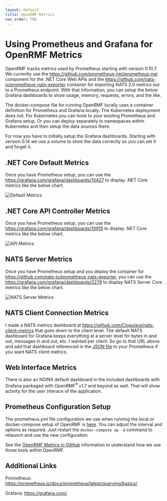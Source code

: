 ```yaml
---
layout: default
title: OpenRMF Metrics
nav_order: 700
---
```


# Using Prometheus and Grafana for OpenRMF Metrics

OpenRMF tracks metrics used by Prometheus starting with version 0.10.7. We currently use the https://github.com/prometheus-net/prometheus-net component for the .NET Core Web APIs and the https://github.com/nats-io/prometheus-nats-exporter container for exporting NATS 2.0 metrics out to a Prometheus endpoint. With that information, you can setup the below Grafana dashboards to show usage, memory, requests, errors, and the like. 

The docker-compose file for running OpenRMF locally uses a container definition for Prometheus and Grafana locally. The Kubernetes deployment does not. For Kubernetes you can hook to your existing Prometheus and Grafana setup. Or you can deploy separately to namespaces within Kubernetes and then setup the data sources there.

For now you have to initially setup the Grafana dashboards. Starting with version 0.14 we use a volume to store the data correctly so
you can set it and forget it.

## .NET Core Default Metrics
Once you have Prometheus setup, you can use the https://grafana.com/grafana/dashboards/10427 to display .NET Core metrics like the below chart. 

![Default Metrics](./assets/metrics-aspnet-core-default.png)

## .NET Core API Controller Metrics
Once you have Prometheus setup, you can use the https://grafana.com/grafana/dashboards/10915 to display .NET Core metrics like the below chart. 

![API Metrics](./assets/metrics-api-controller-summary.png)

## NATS Server Metrics
Once you have Prometheus setup and you deploy the container for https://github.com/nats-io/prometheus-nats-exporter, you can use the https://grafana.com/grafana/dashboards/2279 to display NATS Server Core metrics like the below chart. 

![NATS Server Metrics](./assets/metrics-nats-server.png)

## NATS Client Connection Metrics
I made a NATS metrics dashboard at https://github.com/Cingulara/nats-client-metrics that goes down to the client level. The default 
NATS dashboard for Grafana keeps everything at a server level for bytes in and out, messages in and out, etc. I wanted per client. 
So go to that URL above and add that dashboard referenced in the [JSON file](https://raw.githubusercontent.com/Cingulara/nats-client-metrics/master/grafana-dashboard.json) to your Prometheus if you want NATS client metrics. 

## Web Interface Metrics
There is also an NGINX default dashboard in the included dashboards with Grafana packaged with OpenRMF<sup>&reg;</sup> v1.7 and beyond as well. That will show activity for the user interace of the application.

## Prometheus Configuration Setup
The prometheus.yml file configuration we use when running the local or docker-compose setup of OpenRMF is 
[here](https://github.com/Cingulara/openrmf-docs/blob/master/scripts/prometheus.yml). You can adjust 
the interval and options as required. Just restart the `docker-compose up -d` command to relaunch and use the new configuration.

See the [OpenRMF Metrics in GitHub](https://github.com/Cingulara/openrmf-docs/blob/master/metrics.md) information to understand how
we use those tools within OpenRMF. 

## Additional Links

Prometheus: https://prometheus.io/docs/prometheus/latest/querying/basics/

Grafana:  https://grafana.com/